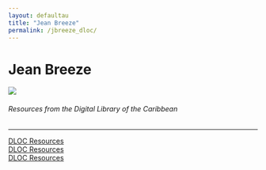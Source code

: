 ```yaml
---
layout: defaultau
title: "Jean Breeze"
permalink: /jbreeze_dloc/
---
```

<!-- partial:index.partial.html -->
<div class="content">
    <h1>Jean Breeze</h1>
    <div class="quote">
        <div><img src="https://img.huffingtonpost.com/asset/5d02a135240000300f8fd4a8.jpeg?ops=scalefit_720_noupscale&format=webp" class="logo"></div>
    </div>
    <body>
    <h6>Resources from the Digital Library of the Caribbean</h6><hr> 
        <a href="https://www.dloc.com/UF00099208/00061/images" target="_blank">DLOC Resources</a><br>
        <a href="https://www.dloc.com/UF00094097/00003/images" target="_blank">DLOC Resources</a><br>
        <a href="https://www.dloc.com/UF00080046/00026/images" target="_blank">DLOC Resources</a><br>
    </body> 
          </div>
  <!-- partial -->
<script src='https://cdnjs.cloudflare.com/ajax/libs/jquery/3.1.1/jquery.min.js'></script><script  src="{{ site.baseurl }}/assets/js/authorscript.js"></script>